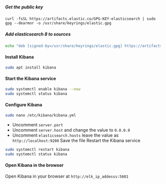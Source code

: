 ##### Get the public key
```
curl -fsSL https://artifacts.elastic.co/GPG-KEY-elasticsearch | sudo gpg --dearmor -o /usr/share/keyrings/elastic.gpg
```

##### Add elasticsearch 8 to sources
```bash
echo "deb [signed-by=/usr/share/keyrings/elastic.gpg] https://artifacts.elastic.co/packages/8.x/apt stable main" | sudo tee -a /etc/apt/sources.list.d/elastic-7.x.list
```

#### Install Kibana
```bash
sudo apt install kibana
```

#### Start the Kibana service
```bash
sudo systemctl enable kibana --now
sudo systemctl status kibana
```

#### Configure Kibana
```bash
sudo nano /etc/kibana/kibana.yml
```

* Uncomment `server.port`
* Uncomment `server.host` and change the value to `0.0.0.0`
* Uncomment `elasticsearch.hosts` leave the value as `http://localhost:9200`
Save the file
Restart the Kibana service
```bash
sudo systemctl restart kibana
sudo systemctl status kibana
```

#### Open Kibana in the browser

Open Kibana in your browser at `http://elk_ip_addesss:5601`